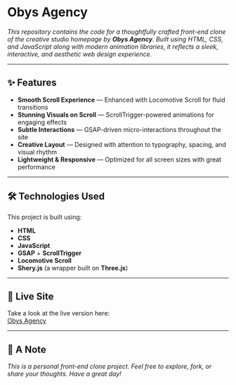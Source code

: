 # Obys Agency

_This repository contains the code for a thoughtfully crafted front-end clone of the creative studio homepage by **Obys Agency**. Built using HTML, CSS, and JavaScript along with modern animation libraries, it reflects a sleek, interactive, and aesthetic web design experience._

---

## ✨ Features

- **Smooth Scroll Experience** — Enhanced with Locomotive Scroll for fluid transitions  
- **Stunning Visuals on Scroll** — ScrollTrigger-powered animations for engaging effects  
- **Subtle Interactions** — GSAP-driven micro-interactions throughout the site  
- **Creative Layout** — Designed with attention to typography, spacing, and visual rhythm  
- **Lightweight & Responsive** — Optimized for all screen sizes with great performance  

---

## 🛠 Technologies Used

This project is built using:

- **HTML**
- **CSS**
- **JavaScript**
- **GSAP** + **ScrollTrigger**
- **Locomotive Scroll**
- **Shery.js** (a wrapper built on **Three.js**)

---

## 🔗 Live Site

Take a look at the live version here:  
[Obys Agency](https://mycuriosity.netlify.app/webpages/Obysagency/)

---

## 📝 A Note

_This is a personal front-end clone project. Feel free to explore, fork, or share your thoughts. Have a great day!_
